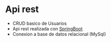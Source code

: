# Api rest
- CRUD basico de Usuarios
- Api rest realizada con [SpringBoot](https://spring.io/projects/spring-boot)
- Conexion a base de datos relacional (MySql)
